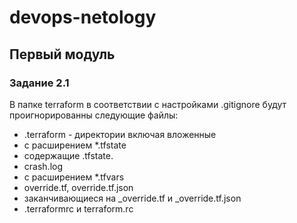 # devops-netology

## Первый модуль
### Задание 2.1
В папке terraform в соответствии с настройками .gitignore будут проигнорированны следующие файлы:
* .terraform - директории включая вложенные
* с расширением *.tfstate
* содержащие .tfstate.
* crash.log
* с расширением *.tfvars
* override.tf, override.tf.json
* заканчивающиеся на _override.tf и _override.tf.json
* .terraformrc и terraform.rc

